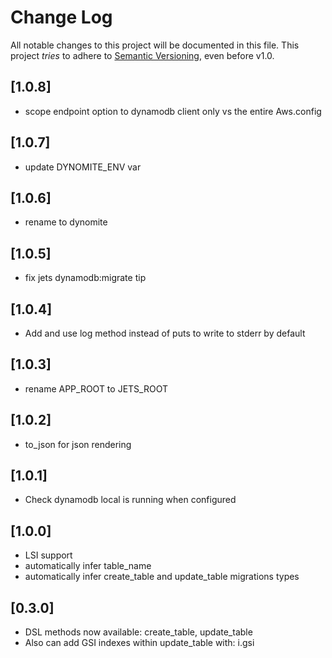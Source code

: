 # Change Log

All notable changes to this project will be documented in this file.
This project *tries* to adhere to [Semantic Versioning](http://semver.org/), even before v1.0.

## [1.0.8]
- scope endpoint option to dynamodb client only vs the entire Aws.config

## [1.0.7]
- update DYNOMITE_ENV var

## [1.0.6]
- rename to dynomite

## [1.0.5]
- fix jets dynamodb:migrate tip

## [1.0.4]
- Add and use log method instead of puts to write to stderr by default

## [1.0.3]
- rename APP_ROOT to JETS_ROOT

## [1.0.2]
- to_json for json rendering

## [1.0.1]
- Check dynamodb local is running when configured

## [1.0.0]
- LSI support
- automatically infer table_name
- automatically infer create_table and update_table migrations types

## [0.3.0]
- DSL methods now available: create_table, update_table
- Also can add GSI indexes within update_table with: i.gsi
